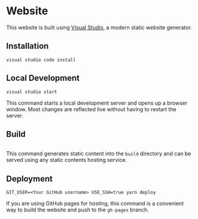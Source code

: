 # Website

This website is built using [Visual Studio](https://code.visualstudio.com/), a modern static website generator.

## Installation

```console
visual studio code install
```

## Local Development

```console
visual studio start
```

This command starts a local development server and opens up a browser window. Most changes are reflected live without having to restart the server.

## Build

```console

```

This command generates static content into the `build` directory and can be served using any static contents hosting service.

## Deployment

```console
GIT_USER=<Your GitHub username> USE_SSH=true yarn deploy
```

If you are using GitHub pages for hosting, this command is a convenient way to build the website and push to the `gh-pages` branch.

